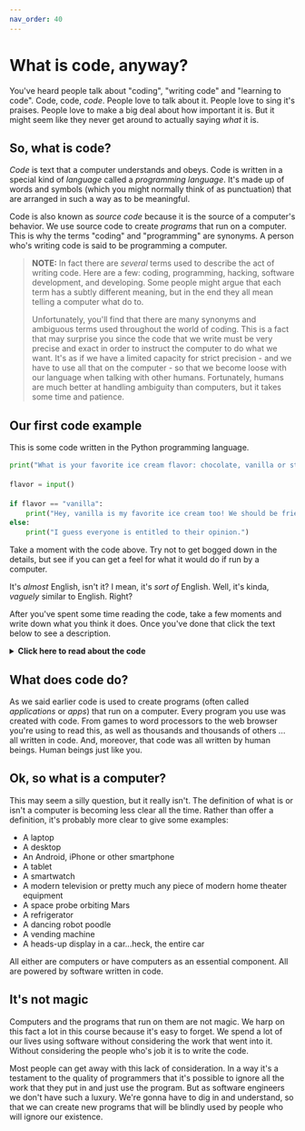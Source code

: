 ```yaml
---
nav_order: 40
---
```


# What is code, anyway?

You've heard people talk about "coding", "writing code" and "learning to code". Code, code, _code_. People love to talk about it. People love to sing it's praises. People love to make a big deal about how important it is. But it might seem like they never get around to actually saying _what_ it is.

## So, what is code?

_Code_ is text that a computer understands and obeys. Code is written in a special kind of _language_ called a _programming language_. It's made up of words and symbols (which you might normally think of as punctuation) that are arranged in such a way as to be meaningful.

Code is also known as _source code_ because it is the source of a computer's behavior. We use source code to create _programs_ that run on a computer. This is why the terms "coding" and "programming" are synonyms. A person who's writing code is said to be programming a computer.

> **NOTE:** In fact there are *several* terms used to describe the act of writing code. Here are a few: coding, programming, hacking, software development, and developing. Some people might argue that each term has a subtly different meaning, but in the end they all mean telling a computer what do to.
>
> Unfortunately, you'll find that there are many synonyms and ambiguous terms used throughout the world of coding. This is a fact that may surprise you since the code that we write must be very precise and exact in order to instruct the computer to do what we want. It's as if we have a limited capacity for strict precision - and we have to use all that on the computer - so that we become loose with our language when talking with other humans. Fortunately, humans are much better at handling ambiguity than computers, but it takes some time and patience.

## Our first code example

This is some code written in the Python programming language.

```python
print("What is your favorite ice cream flavor: chocolate, vanilla or strawberry?")

flavor = input()

if flavor == "vanilla":
    print("Hey, vanilla is my favorite ice cream too! We should be friends!")
else:
    print("I guess everyone is entitled to their opinion.")
```

Take a moment with the code above. Try not to get bogged down in the details, but see if you can get a feel for what it would do if run by a computer.

It's _almost_ English, isn't it? I mean, it's _sort of_ English. Well, it's kinda, _vaguely_ similar to English. Right?

After you've spent some time reading the code, take a few moments and write down what you think it does. Once you've done that click the text below to see a description.

<details markdown="1">
<summary>
<b>Click here to read about the code</b>
</summary>

### Explanation 

The code does the following:

1. It prints a message to the user to ask what their favorite ice cream flavor is.

1. It then waits for the user to type in their favorite ice cream, and "saves" the word they typed into a container called `flavor`.

1. Finally, it checks to see if the flavor the user entered is `"vanilla"`.

   * If the flavor is vanilla, the code prints the message: _"Hey, vanilla is my favorite ice cream too! We should be friends!"_
   * Otherwise, the code prints the message: _"I guess everyone is entitled to their opinion."_

### Demo

Here's a demonstration of the `favorite_ice_cream` program running. In this demo, the program is run twice.

![Favorite Ice Cream Program](./favorite_ice_cream.svg)

> **NOTE:** Do not worry if none of this makes sense to you. We'll get there.

</details>

## What does code do?

As we said earlier code is used to create programs (often called _applications_ or _apps_) that run on a computer. Every program you use was created with code. From games to word processors to the web browser you're using to read this, as well as thousands and thousands of others ... all written in code. And, moreover, that code was all written by human beings. Human beings just like you.

## Ok, so what is a computer?

This may seem a silly question, but it really isn't. The definition of what is or isn't a computer is becoming less clear all the time. Rather than offer a definition, it's probably more clear to give some examples:

- A laptop
- A desktop
- An Android, iPhone or other smartphone
- A tablet
- A smartwatch
- A modern television or pretty much any piece of modern home theater equipment
- A space probe orbiting Mars
- A refrigerator
- A dancing robot poodle
- A vending machine
- A heads-up display in a car...heck, the entire car

All either are computers or have computers as an essential component.  All are powered by software written in code.

## It's not magic

Computers and the programs that run on them are not magic. We harp on this fact a lot in this course because it's easy to forget. We spend a lot of our lives using software without considering the work that went into it. Without considering the people who's job it is to write the code.

Most people can get away with this lack of consideration. In a way it's a testament to the quality of programmers that it's possible to ignore all the work that they put in and just use the program. But as software engineers we don't have such a luxury. We're gonna have to dig in and understand, so that we can create new programs that will be blindly used by people who will ignore our existence.
